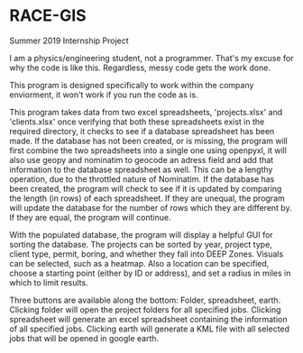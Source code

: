 # RACE-GIS
Summer 2019 Internship Project

I am a physics/engineering student, not a programmer. That's my excuse for why the code is like this.
Regardless, messy code gets the work done.

This program is designed specifically to work within the company enviorment, it won't work if you run the code as is.

This program takes data from two excel spreadsheets, 'projects.xlsx' and 'clients.xlsx' once verifying that both these spreadsheets exist in the required directory, it checks to see if a database spreadsheet has been made. 
If the database has not been created, or is missing, the program will first combine the two spreadsheets into a single one using openpyxl, it will also use geopy and nominatim to geocode an adress field and add that information to the database spreadsheet as well. This can be a lengthy operation, due to the throttled nature of Nominatim.
If the database has been created, the program will check to see if it is updated by comparing the length (in rows) of each spreadsheet. If they are unequal, the program will update the database for the number of rows which they are different by. 
If they are equal, the program will continue.

With the populated database, the program will display a helpful GUI for sorting the database.
The projects can be sorted by year, project type, client type, permit, boring, and whether they fall into DEEP Zones.
Visuals can be selected, such as a heatmap.
Also a location can be specified, choose a starting point (either by ID or address), and set a radius in miles in which to limit results. 

Three buttons are available along the bottom: Folder, spreadsheet, earth.
Clicking folder will open the project folders for all specified jobs.
Clicking spreadsheet will generate an excel spreadsheet containing the information of all specified jobs.
Clicking earth will generate a KML file with all selected jobs that will be opened in google earth. 



